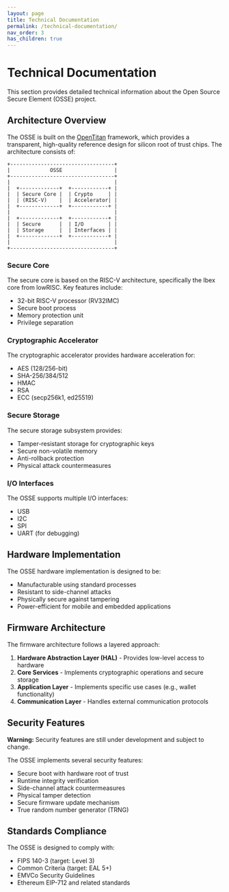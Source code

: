 ```yaml
---
layout: page
title: Technical Documentation
permalink: /technical-documentation/
nav_order: 3
has_children: true
---
```


# Technical Documentation

This section provides detailed technical information about the Open Source Secure Element (OSSE) project.

## Architecture Overview

The OSSE is built on the [OpenTitan](https://opentitan.org/) framework, which provides a transparent, high-quality reference design for silicon root of trust chips. The architecture consists of:

```
+----------------------------------+
|             OSSE                 |
+----------------------------------+
|                                  |
|  +-------------+  +------------+ |
|  | Secure Core |  | Crypto     | |
|  | (RISC-V)    |  | Accelerator| |
|  +-------------+  +------------+ |
|                                  |
|  +-------------+  +------------+ |
|  | Secure      |  | I/O        | |
|  | Storage     |  | Interfaces | |
|  +-------------+  +------------+ |
|                                  |
+----------------------------------+
```

### Secure Core

The secure core is based on the RISC-V architecture, specifically the Ibex core from lowRISC. Key features include:

- 32-bit RISC-V processor (RV32IMC)
- Secure boot process
- Memory protection unit
- Privilege separation

### Cryptographic Accelerator

The cryptographic accelerator provides hardware acceleration for:

- AES (128/256-bit)
- SHA-256/384/512
- HMAC
- RSA
- ECC (secp256k1, ed25519)

### Secure Storage

The secure storage subsystem provides:

- Tamper-resistant storage for cryptographic keys
- Secure non-volatile memory
- Anti-rollback protection
- Physical attack countermeasures

### I/O Interfaces

The OSSE supports multiple I/O interfaces:

- USB
- I2C
- SPI
- UART (for debugging)

## Hardware Implementation

The OSSE hardware implementation is designed to be:

- Manufacturable using standard processes
- Resistant to side-channel attacks
- Physically secure against tampering
- Power-efficient for mobile and embedded applications

## Firmware Architecture

The firmware architecture follows a layered approach:

1. **Hardware Abstraction Layer (HAL)** - Provides low-level access to hardware
2. **Core Services** - Implements cryptographic operations and secure storage
3. **Application Layer** - Implements specific use cases (e.g., wallet functionality)
4. **Communication Layer** - Handles external communication protocols

## Security Features

<div class="notice warning">
  <strong>Warning:</strong> Security features are still under development and subject to change.
</div>

The OSSE implements several security features:

- Secure boot with hardware root of trust
- Runtime integrity verification
- Side-channel attack countermeasures
- Physical tamper detection
- Secure firmware update mechanism
- True random number generator (TRNG)

## Standards Compliance

The OSSE is designed to comply with:

- FIPS 140-3 (target: Level 3)
- Common Criteria (target: EAL 5+)
- EMVCo Security Guidelines
- Ethereum EIP-712 and related standards 